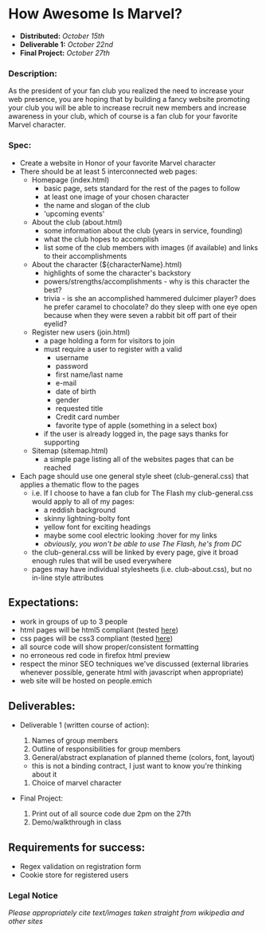 # How Awesome Is Marvel?

- **Distributed:** *October 15th*
- **Deliverable 1:** *October 22nd*
- **Final Project:** *October 27th*

### Description:

As the president of your fan club you realized the need to increase your web presence, you are hoping that by building a fancy website promoting your club you will be able to increase recruit new members and increase awareness in your club, which of course is a fan club for your favorite Marvel character.

### Spec:

- Create a website in Honor of your favorite Marvel character
- There should be at least 5 interconnected web pages:
  - Homepage (index.html)
    - basic page, sets standard for the rest of the pages to follow
    - at least one image of your chosen character
    - the name and slogan of the club
    - 'upcoming events'
  - About the club (about.html)
    - some information about the club (years in service, founding)
    - what the club hopes to accomplish
    - list some of the club members with images (if available) and links to their accomplishments
  - About the character (${characterName}.html)
    - highlights of some the character's backstory
    - powers/strengths/accomplishments - why is this character the best?
    - trivia - is she an accomplished hammered dulcimer player? does he prefer caramel to chocolate? do they sleep with one eye open because when they were seven a rabbit bit off part of their eyelid?
  - Register new users (join.html)
    - a page holding a form for visitors to join
    - must require a user to register with a valid
      - username
      - password
      - first name/last name
      - e-mail
      - date of birth
      - gender
      - requested title
      - Credit card number
      - favorite type of apple (something in a select box)
    - if the user is already logged in, the page says thanks for supporting
  - Sitemap (sitemap.html)
    - a simple page listing all of the websites pages that can be reached
- Each page should use one general style sheet (club-general.css) that applies a thematic flow to the pages
  - i.e. If I choose to have a fan club for The Flash my club-general.css would apply to all of my pages:
    - a reddish background
    - skinny lightning-bolty font
    - yellow font for exciting headings
    - maybe some cool electric looking :hover for my links
    - *obviously, you won't be able to use The Flash, he's from DC*
  - the club-general.css will be linked by every page, give it broad enough rules that will be used everywhere
  - pages may have individual stylesheets (i.e. club-about.css), but no in-line style attributes

## Expectations:

- work in groups of up to 3 people
- html pages will be html5 compliant (tested [here][html5])
- css pages will be css3 compliant (tested [here][css3])
- all source code will show proper/consistent formatting
- no erroneous red code in firefox html preview
- respect the minor SEO techniques we've discussed (external libraries whenever possible, generate html with javascript when appropriate)
- web site will be hosted on people.emich

## Deliverables:

- Deliverable 1 (written course of action):
  1. Names of group members
  1. Outline of responsibilities for group members
  1. General/abstract explanation of planned theme (colors, font, layout)
    - this is not a binding contract, I just want to know you're thinking about it
  1. Choice of marvel character

- Final Project:
  1. Print out of all source code due 2pm on the 27th
  1. Demo/walkthrough in class

## Requirements for success:

- Regex validation on registration form
- Cookie store for registered users

### Legal Notice

*Please appropriately cite text/images taken straight from wikipedia and other sites*

[html5]: https://validator.w3.org/
[css3]: https://jigsaw.w3.org/css-validator/
